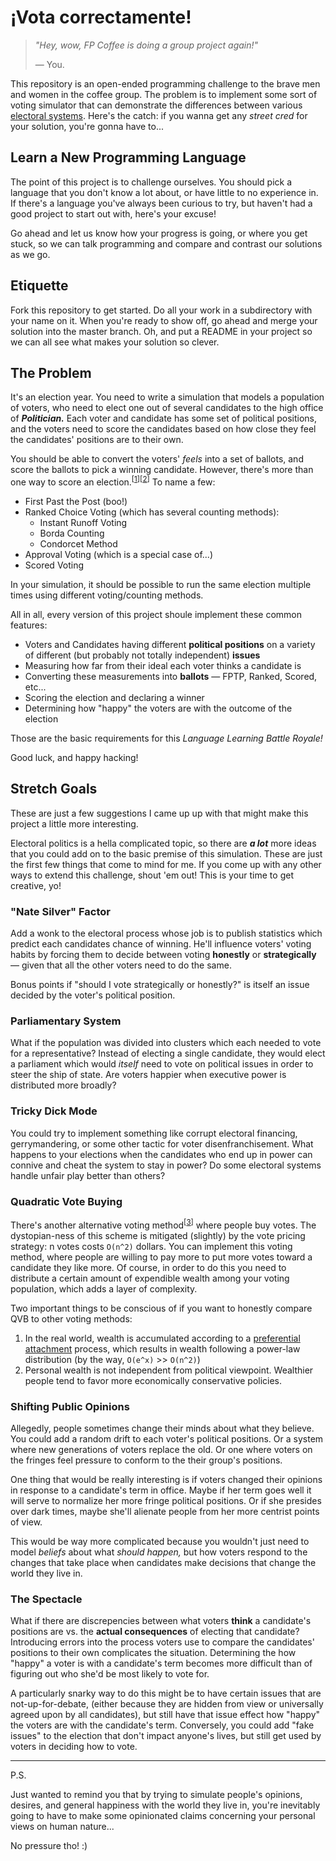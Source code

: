 # ¡Vota correctamente!

> *"Hey, wow, FP Coffee is doing a group project again!"*
>
> — You.

This repository is an open-ended programming challenge to the brave men and women in the coffee group. The problem is to implement some sort of voting simulator that can demonstrate the differences between various [electoral systems][1]. Here's the catch: if you wanna get any *street cred* for your solution, you're gonna have to...

## Learn a New Programming Language

The point of this project is to challenge ourselves. You should pick a language that you don't know a lot about, or have little to no experience in. If there's a language you've always been curious to try, but haven't had a good project to start out with, here's your excuse!

Go ahead and let us know how your progress is going, or where you get stuck, so we can talk programming and compare and contrast our solutions as we go.

## Etiquette

Fork this repository to get started. Do all your work in a subdirectory with your name on it. When you're ready to show off, go ahead and merge your solution into the master branch. Oh, and put a README in your project so we can all see what makes your solution so clever.

## The Problem

It's an election year. You need to write a simulation that models a population of voters, who need to elect one out of several candidates to the high office of ***Politician.*** Each voter and candidate has some set of political positions, and the voters need to score the candidates based on how close they feel the candidates' positions are to their own.

You should be able to convert the voters' *feels* into a set of ballots, and score the ballots to pick a winning candidate. However, there's more than one way to score an election.<sup>[[1][2]][[2][3]]</sup> To name a few:

- First Past the Post (boo!)
- Ranked Choice Voting (which has several counting methods):
  - Instant Runoff Voting
  - Borda Counting
  - Condorcet Method
- Approval Voting (which is a special case of...)
- Scored Voting

In your simulation, it should be possible to run the same election multiple times using different voting/counting methods.

All in all, every version of this project shoule implement these common features:

- Voters and Candidates having different **political positions** on a variety of different (but probably not totally independent) **issues**
- Measuring how far from their ideal each voter thinks a candidate is
- Converting these measurements into **ballots** — FPTP, Ranked, Scored, etc...
- Scoring the election and declaring a winner
- Determining how "happy" the voters are with the outcome of the election

Those are the basic requirements for this *Language Learning Battle Royale!*

Good luck, and happy hacking!

## Stretch Goals

These are just a few suggestions I came up up with that might make this project a little more interesting.

Electoral politics is a hella complicated topic, so there are ***a lot*** more ideas that you could add on to the basic premise of this simulation. These are just the first few things that come to mind for me. If you come up with any other ways to extend this challenge, shout 'em out! This is your time to get creative, yo!

### "Nate Silver" Factor

Add a wonk to the electoral process whose job is to publish statistics which predict each candidates chance of winning. He'll influence voters' voting habits by forcing them to decide between voting **honestly** or **strategically** — given that all the other voters need to do the same.

Bonus points if "should I vote strategically or honestly?" is itself an issue decided by the voter's political position.

### Parliamentary System

What if the population was divided into clusters which each needed to vote for a representative? Instead of electing a single candidate, they would elect a parliament which would *itself* need to vote on political issues in order to steer the ship of state. Are voters happier when executive power is distributed more broadly?

### Tricky Dick Mode

You could try to implement something like corrupt electoral financing, gerrymandering, or some other tactic for voter disenfranchisement. What happens to your elections when the candidates who end up in power can connive and cheat the system to stay in power? Do some electoral systems handle unfair play better than others?

### Quadratic Vote Buying

There's another alternative voting method<sup>[[3][4]]</sup> where people buy votes. The dystopian-ness of this scheme is mitigated (slightly) by the vote pricing strategy: n votes costs `O(n^2)` dollars. You can implement this voting method, where people are willing to pay more to put more votes toward a candidate they like more. Of course, in order to do this you need to distribute a certain amount of expendible wealth among your voting population, which adds a layer of complexity.

Two important things to be conscious of if you want to honestly compare QVB to other voting methods:

1. In the real world, wealth is accumulated according to a [preferential attachment][5] process, which results in wealth following a power-law distribution (by the way, `O(e^x)` >> `O(n^2)`)
2. Personal wealth is not independent from political viewpoint. Wealthier people tend to favor more economically conservative policies.

### Shifting Public Opinions

Allegedly, people sometimes change their minds about what they believe. You could add a random drift to each voter's political positions. Or a system where new generations of voters replace the old. Or one where voters on the fringes feel pressure to conform to the their group's positions.

One thing that would be really interesting is if voters changed their opinions in response to a candidate's term in office. Maybe if her term goes well it will serve to normalize her more fringe political positions. Or if she presides over dark times, maybe she'll alienate people from her more centrist points of view.

This would be way more complicated because you wouldn't just need to model *beliefs* about what *should happen,* but how voters respond to the changes that take place when candidates make decisions that change the world they live in.

### The Spectacle

What if there are discrepencies between what voters **think** a candidate's positions are vs. the **actual consequences** of electing that candidate? Introducing errors into the process voters use to compare the candidates' positions to their own complicates the situation. Determining the how "happy" a voter is with a candidate's term becomes more difficult than of figuring out who she'd be most likely to vote for.

A particularly snarky way to do this might be to have certain issues that are not-up-for-debate, (either because they are hidden from view or universally agreed upon by all candidates), but still have that issue effect how "happy" the voters are with the candidate's term. Conversely, you could add "fake issues" to the election that don't impact anyone's lives, but still get used by voters in deciding how to vote.

<hr/>

P.S.

Just wanted to remind you that by trying to simulate people's opinions, desires, and general happiness with the world they live in, you're inevitably going to have to make some opinionated claims concerning your personal views on human nature...

No pressure tho! :)

[1]: https://en.wikipedia.org/wiki/Electoral_system
[2]: https://ncase.me/ballot/
[3]: http://zesty.ca/voting/sim/
[4]: https://corpgov.law.harvard.edu/2013/06/06/quadratic-vote-buying-square-root-voting-and-corporate-governance/
[5]: https://en.wikipedia.org/wiki/Preferential_attachment
